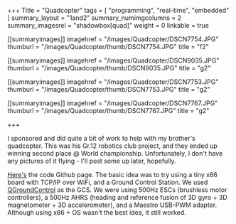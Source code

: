 +++
Title = "Quadcopter"
tags = [ "programming", "real-time", "embedded" ]
summary_layout = "1and2"
summary_numimgcolumns = 2
summary_imagesrel = "shadowbox[quad]"
weight = 0
linkable = true

[[summaryimages]]
imagehref = "/images/Quadcopter/DSCN7754.JPG"
thumburl = "/images/Quadcopter/thumb/DSCN7754.JPG"
title = "f2"

[[summaryimages]]
imagehref = "/images/Quadcopter/DSCN9035.JPG"
thumburl = "/images/Quadcopter/thumb/DSCN9035.JPG"
title = "g2"

[[summaryimages]]
imagehref = "/images/Quadcopter/DSCN7753.JPG"
thumburl = "/images/Quadcopter/thumb/DSCN7753.JPG"
title = "g2"

[[summaryimages]]
imagehref = "/images/Quadcopter/DSCN7767.JPG"
thumburl = "/images/Quadcopter/thumb/DSCN7767.JPG"
title = "g2"

+++
<p>I sponsored and did quite a bit of work to help with my brother's quadcopter. This was his Gr.12 robotics club project, and they ended up winning second place @ World championship. Unfortunately, I don't have any pictures of it flying - I'll post some up later, hopefully.</p>
<p><a href="https://github.com/larrykvit/Motion_Detection_Suite">Here's</a> the code Github page. The basic idea was to try using a tiny x86 board with TCP/IP over WiFi, and a Ground Control Station. We used <a href="http://qgroundcontrol.org/">QGroundControl</a> as the GCS. We were using 500Hz ESCs (brushless motor controllers), a 500Hz AHRS (heading and reference fusion of 3D gyro + 3D magnetometer + 3D accelerometer), and a Maestro USB-PWM adapter. Although using x86 + OS wasn't the best idea, it still worked.</p>
<!--more--> 
